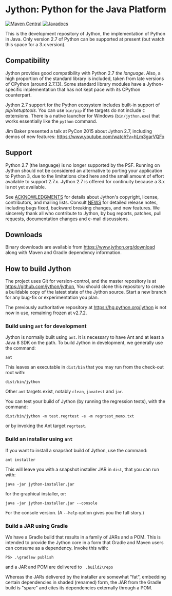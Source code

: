 # Jython: Python for the Java Platform
[![Maven Central](https://maven-badges.herokuapp.com/maven-central/org.python/jython-standalone/badge.svg)](https://search.maven.org/artifact/org.python/jython-standalone/)
[![Javadocs](https://www.javadoc.io/badge/org.python/jython-standalone.svg)](https://www.javadoc.io/doc/org.python/jython-standalone)

This is the development repository of Jython,
the implementation of Python in Java.
Only version 2.7 of Python can be supported at present
(but watch this space for a 3.x version).

## Compatibility

Jython provides good compatibility with Python 2.7 *the language*.
Also, a high proportion of the standard library is included,
taken from late versions of CPython (around 2.7.13).
Some standard library modules have a Jython-specific implementation
that has not kept pace with its CPython counterpart.

Jython 2.7 support for the Python ecosystem
includes built-in support of *pip/setuptools*.
You can use `bin/pip` if the targets do not include `C` extensions.
There is a native launcher for Windows (`bin/jython.exe`)
that works essentially like the `python` command.

Jim Baker presented a talk at PyCon 2015 about Jython 2.7,
including demos of new features: https://www.youtube.com/watch?v=hLm3garVQFo

## Support

Python 2.7 (the language) is no longer supported by the PSF.
Running on Jython should not be considered an alternative to porting your
application to Python 3, due to the limitations cited here
and the small amount of effort available to support 2.7.x.
Jython 2.7 is offered for continuity because a 3.x is not yet available.

See [ACKNOWLEDGMENTS](ACKNOWLEDGMENTS) for details about Jython's copyright,
license, contributors, and mailing lists.
Consult [NEWS](NEWS) for detailed release notes, including bugs fixed,
backward breaking changes, and new features.
We sincerely thank all who contribute to Jython, by bug reports, patches,
pull requests, documentation changes and e-mail discussions.

## Downloads

Binary downloads are available from https://www.jython.org/download
along with Maven and Gradle dependency information.

## How to build Jython

The project uses Git for version-control,
and the master repository is at https://github.com/jython/jython,
You should clone this repository to create a buildable copy of the latest state
of the Jython source.
Start a new branch for any bug-fix or experimentation you plan.

The previously authoritative repository at https://hg.python.org/jython is not now in use,
remaining frozen at v2.7.2.

### Build using `ant` for development

Jython is normally built using `ant`.
It is necessary to have Ant and at least a Java 8 SDK on the path.
To build Jython in development, we generally use the command:
```
ant
```
This leaves an executable in `dist/bin`
that you may run from the check-out root with:
```
dist/bin/jython
```
Other `ant` targets exist, notably `clean`, `javatest` and `jar`.

You can test your build of Jython (by running the regression tests),
with the command:
```
dist/bin/jython -m test.regrtest -e -m regrtest_memo.txt
```
or by invoking the Ant target `regrtest`.

### Build an installer using `ant`

If you want to install a snapshot build of Jython, use the command:
```
ant installer
```
This will leave you with a snapshot installer JAR in `dist`,
that you can run with:
```
java -jar jython-installer.jar
```
for the graphical installer, or:
```
java -jar jython-installer.jar --console
```
For the console version. (A `--help` option gives you the full story.)

### Build a JAR using Gradle

We have a Gradle build that results in a family of JARs and a POM.
This is intended to provide the Jython core in a form that Gradle and Maven
users can consume as a dependency.
Invoke this with:
```
PS> .\gradlew publish
```
and a JAR and POM are delivered to ` .build2\repo` 

Whereas the JARs delivered by the installer are somewhat "fat",
embedding certain dependencies in shaded (renamed) form,
the JAR from the Gradle build is "spare"
and cites its dependencies externally through a POM.
